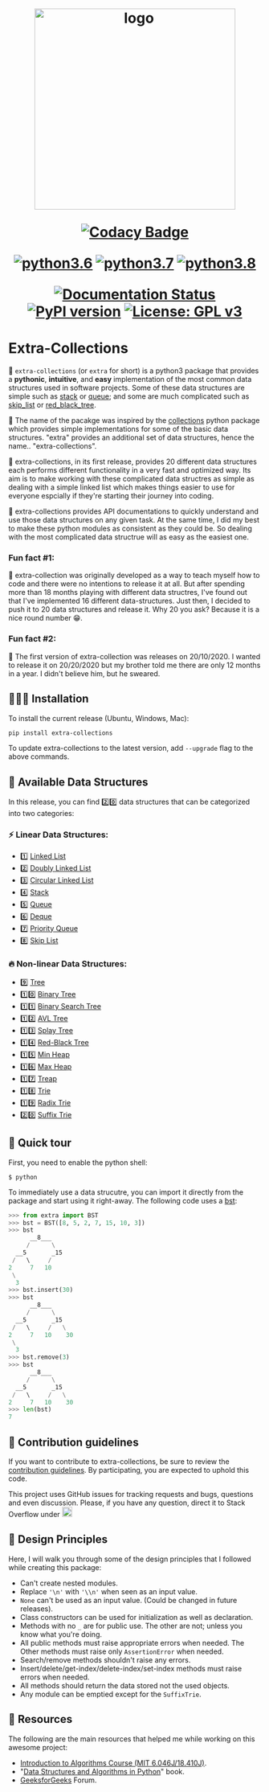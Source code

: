 <h1 align="center">
<!-- <p>Extra-Collections</p> -->
<img src="https://extra-collections.readthedocs.io/en/latest/_images/light-logo.png" height=400 alt="logo">

[![Codacy Badge](https://app.codacy.com/project/badge/Grade/fe844ba14d8c4b18bc67e74d5005da06)](https://www.codacy.com/gh/Anwarvic/extra-collections/dashboard?utm_source=github.com&amp;utm_medium=referral&amp;utm_content=Anwarvic/extra-collections&amp;utm_campaign=Badge_Grade)

[![python3.6](https://github.com/Anwarvic/extra-collections/workflows/python3.6/badge.svg)](https://github.com/Anwarvic/extra-collections/actions?query=workflow%3Apython3.6)
[![python3.7](https://github.com/Anwarvic/extra-collections/workflows/python3.7/badge.svg)](https://github.com/Anwarvic/extra-collections/actions?query=workflow%3Apython3.7)
[![python3.8](https://github.com/Anwarvic/extra-collections/workflows/python3.8/badge.svg)](https://github.com/Anwarvic/extra-collections/actions?query=workflow%3Apython3.8)

[![Documentation Status](https://readthedocs.org/projects/extra-collections/badge/?version=latest)](https://extra-collections.readthedocs.io/en/latest/?badge=latest)
[![PyPI version](https://badge.fury.io/py/extra-collections.svg)](https://badge.fury.io/py/extra-collections)
[![License: GPL v3](https://img.shields.io/badge/License-GPLv3-blue.svg)](https://www.gnu.org/licenses/gpl-3.0)

</h1>

# Extra-Collections
👋 `extra-collections` (or `extra` for short) is a python3 package that provides
a **pythonic**, **intuitive**, and **easy** implementation of the most common
data structures used in software projects. Some of these data structures are
simple such as
[stack](https://extra-collections.readthedocs.io/en/latest/rst/lists/stack.html)
or [queue](https://extra-collections.readthedocs.io/en/latest/rst/lists/queue.html);
and some are much complicated such as
[skip_list](https://extra-collections.readthedocs.io/en/latest/rst/lists/skip_list.html)
or [red_black_tree](https://extra-collections.readthedocs.io/en/latest/rst/trees/red_black_tree.html).

🧐 The name of the pacakge was inspired by the 
[collections](https://docs.python.org/3.8/library/collections.html) python
package which provides simple implementations for some of the basic data
structures. "extra" provides an additional set of data structures, hence the
name.. "extra-collections".

🤯 extra-collections, in its first release, provides 20 different data
structures each performs different functionality in a very fast and optimized
way. Its aim is to make working with these complicated data structres as simple
as dealing with a simple linked list which makes things easier to use for
everyone espcially if they're starting their journey into coding.

📒 extra-collections provides API documentations to quickly understand and use
those data structures on any given task. At the same time, I did my best to 
make these python modules as consistent as they could be. So dealing with the 
most complicated data structrue will as easy as the easiest one.

### **Fun fact #1:**

🤫 extra-collection was originally developed as a way to teach myself how to
code and there were no intentions to release it at all. But after spending more
than 18 months playing with different data structres, I've found out that I've
implemented 16 different data-structures. Just then, I decided to push it to 20
data structures and release it. Why 20 you ask? Because it is a nice round
number 😁.

### **Fun fact #2:**

🤤 The first version of extra-collection was releases on 20/10/2020. I wanted
to release it on 20/20/2020 but my brother told me there are only 12 months in
a year. I didn't believe him, but he sweared.


## 👨🏻‍💻 Installation
To install the current release (Ubuntu, Windows, Mac):

```bash
pip install extra-collections
```

To update extra-collections to the latest version, add `--upgrade` flag to the
above commands.


## 🦾 Available Data Structures
In this release, you can find 2️⃣0️⃣ data structures that can be categorized into
two categories:

### ⚡️ Linear Data Structures:
* 1️⃣ [Linked List](https://extra-collections.readthedocs.io/en/latest/rst/lists/linked_list.html)
* 2️⃣ [Doubly Linked List](https://extra-collections.readthedocs.io/en/latest/rst/lists/doubly_linked_list.html)
* 3️⃣ [Circular Linked List](https://extra-collections.readthedocs.io/en/latest/rst/lists/circular_linked_list.html)
* 4️⃣ [Stack](https://extra-collections.readthedocs.io/en/latest/rst/lists/stack.html)
* 5️⃣ [Queue](https://extra-collections.readthedocs.io/en/latest/rst/lists/queue.html)
* 6️⃣ [Deque](https://extra-collections.readthedocs.io/en/latest/rst/lists/deque.html)
* 7️⃣ [Priority Queue](https://extra-collections.readthedocs.io/en/latest/rst/lists/priority_queue.html)
* 8️⃣ [Skip List](https://extra-collections.readthedocs.io/en/latest/rst/lists/skip_list.html)

### 🔥 Non-linear Data Structures:
* 9️⃣   [Tree](https://extra-collections.readthedocs.io/en/latest/rst/trees/tree.html)
* 1️⃣0️⃣ [Binary Tree](https://extra-collections.readthedocs.io/en/latest/rst/trees/binary_tree.html)
* 1️⃣1️⃣ [Binary Search Tree](https://extra-collections.readthedocs.io/en/latest/rst/trees/bst.html)
* 1️⃣2️⃣ [AVL Tree](https://extra-collections.readthedocs.io/en/latest/rst/trees/avl.html)
* 1️⃣3️⃣ [Splay Tree](https://extra-collections.readthedocs.io/en/latest/rst/trees/splay_tree.html)
* 1️⃣4️⃣ [Red-Black Tree](https://extra-collections.readthedocs.io/en/latest/rst/trees/red_black_tree.html)
* 1️⃣5️⃣ [Min Heap](https://extra-collections.readthedocs.io/en/latest/rst/trees/min_heap.html)
* 1️⃣6️⃣ [Max Heap](https://extra-collections.readthedocs.io/en/latest/rst/trees/max_heap.html)
* 1️⃣7️⃣ [Treap](https://extra-collections.readthedocs.io/en/latest/rst/trees/treap.html)
* 1️⃣8️⃣ [Trie](https://extra-collections.readthedocs.io/en/latest/rst/trees/trie.html)
* 1️⃣9️⃣ [Radix Trie](https://extra-collections.readthedocs.io/en/latest/rst/trees/radix_trie.html)
* 2️⃣0️⃣ [Suffix Trie](https://extra-collections.readthedocs.io/en/latest/rst/trees/suffix_trie.html)


## 🚀 Quick tour
First, you need to enable the python shell:

```shell
$ python
```

To immediately use a data strucutre, you can import it directly from the package
and start using it right-away. The following code uses a [bst](https://extra-collections.readthedocs.io/en/latest/rst/trees/bst.html):

```python
>>> from extra import BST
>>> bst = BST([8, 5, 2, 7, 15, 10, 3])
>>> bst
      __8___
     /      \
  __5       _15
 /   \     /
2     7   10
 \
  3
>>> bst.insert(30)
>>> bst
      __8___
     /      \
  __5       _15
 /   \     /   \
2     7   10    30
 \
  3
>>> bst.remove(3)
>>> bst
      __8___
     /      \
  __5       _15
 /   \     /   \
2     7   10    30
>>> len(bst)
7
```

## 🤝 Contribution guidelines
If you want to contribute to extra-collections, be sure to review the 
[contribution guidelines](https://extra-collections.readthedocs.io/en/latest/contribution.html). 
By participating, you are expected to uphold
this code.

This project uses GitHub issues for tracking requests and bugs, questions and
even discussion. Please, if you have any question, direct it to Stack Overflow
under <a href="https://stackoverflow.com/questions/tagged/extra-collections">
<img src="./docs/source/img/stackoverflow-tag.png" height="20">
</a>


## 🚧 Design Principles

Here, I will walk you through some of the design principles that I followed
while creating this package:

- Can't create nested modules.
- Replace `'\n'` with `'\\n'` when seen as an input value.
- `None` can't be used as an input value. (Could be changed in future releases).
- Class constructors can be used for initialization as well as declaration.
- Methods with no `_` are for public use. The other are not; unless you know
what you're doing. 
- All public methods must raise appropriate errors when needed. The Other
methods must raise only `AssertionError` when needed.
- Search/remove methods shouldn't raise any errors.
- Insert/delete/get-index/delete-index/set-index methods must raise errors when
needed.
- All methods should return the data stored not the used objects.
- Any module can be emptied except for the `SuffixTrie`.


## 📕 Resources

The following are the main resources that helped me while working on this
awesome project:

- [Introduction to Algorithms Course (MIT 6.046J/18.410J)](https://www.youtube.com/playlist?list=PLDC836E1A1076378E>).
- "[Data Structures and Algorithms in Python](https://www.amazon.com/Structures-Algorithms-Python-Michael-Goodrich/dp/1118290275)" book.
- [GeeksforGeeks](https://www.geeksforgeeks.org/) Forum.
